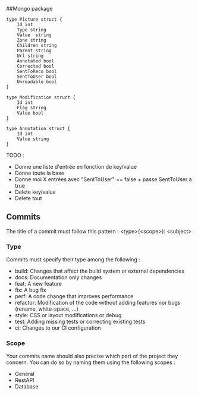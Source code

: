 ##Mongo package

```
type Picture struct {
	Id int
	Type string
	Value  string
	Zone string
	Children string
	Parent string
	Url string
	Annotated bool
	Corrected bool
	SentToReco bool
	SentToUser bool
	Unreadable bool
}
```

```
type Modification struct {
	Id int
	Flag string
	Value bool
}
```

```
type Annotation struct {
	Id int
	Value string
}
```

TODO :

- Donne une liste d'entrée en fonction de key/value
- Donne toute la base
- Donne moi X entrées avec "SentToUser" == false + passe SentToUser à true
- Delete key/value
- Delete tout


## Commits

The title of a commit must follow this pattern : \<type>(\<scope>): \<subject>

### Type
Commits must specify their type among the following :
- build: Changes that affect the build system or external dependencies
- docs: Documentation only changes
- feat: A new feature
- fix: A bug fix
- perf: A code change that improves performance
- refactor: Modification of the code without adding features nor bugs (rename, white-space, ...)
- style: CSS or layout modifications or debug
- test: Adding missing tests or correcting existing tests
- ci: Changes to our CI configuration

### Scope
Your commits name should also precise which part of the project they concern.
You can do so by naming them using the following scopes :
- General
- RestAPI
- Database
